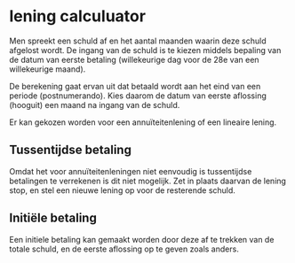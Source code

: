 # lening calculuator

Men spreekt een schuld af en het aantal maanden waarin deze schuld afgelost wordt. De ingang van de schuld is te kiezen middels bepaling van de datum van eerste betaling (willekeurige dag voor de 28e van een willekeurige maand).

De berekening gaat ervan uit dat betaald wordt aan het eind van een periode (postnumerando). Kies daarom de datum van eerste aflossing (hooguit) een maand na ingang van de schuld.

Er kan gekozen worden voor een annuïteitenlening of een lineaire lening.


## Tussentijdse betaling

Omdat het voor annuïteitenleningen niet eenvoudig is tussentijdse betalingen te verrekenen is dit niet mogelijk. Zet in plaats daarvan de lening stop, en stel een nieuwe lening op voor de resterende schuld.


## Initiële betaling

Een initiele betaling kan gemaakt worden door deze af te trekken van de totale schuld, en de eerste aflossing op te geven zoals anders.
